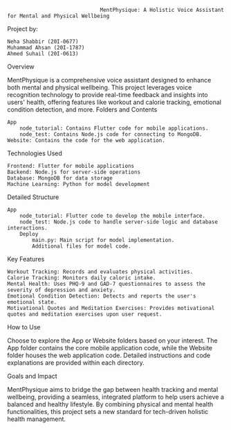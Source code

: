                                   MentPhysique: A Holistic Voice Assistant for Mental and Physical Wellbeing
Project by:

    Neha Shabbir (20I-0677)
    Muhammad Ahsan (20I-1787)
    Ahmed Suhail (20I-0613)

Overview

MentPhysique is a comprehensive voice assistant designed to enhance both mental and physical wellbeing. This project leverages voice recognition technology to provide real-time feedback and insights into users' health, offering features like workout and calorie tracking, emotional condition detection, and more.
Folders and Contents

    App
        node_tutorial: Contains Flutter code for mobile applications.
        node_test: Contains Node.js code for connecting to MongoDB.
    Website: Contains the code for the web application.

Technologies Used

    Frontend: Flutter for mobile applications
    Backend: Node.js for server-side operations
    Database: MongoDB for data storage
    Machine Learning: Python for model development

Detailed Structure

    App
        node_tutorial: Flutter code to develop the mobile interface.
        node_test: Node.js code to handle server-side logic and database interactions.
        Deploy
            main.py: Main script for model implementation.
            Additional files for model code.

Key Features

    Workout Tracking: Records and evaluates physical activities.
    Calorie Tracking: Monitors daily caloric intake.
    Mental Health: Uses PHQ-9 and GAD-7 questionnaires to assess the severity of depression and anxiety.
    Emotional Condition Detection: Detects and reports the user's emotional state.
    Motivational Quotes and Meditation Exercises: Provides motivational quotes and meditation exercises upon user request.

How to Use

Choose to explore the App or Website folders based on your interest. The App folder contains the core mobile application code, while the Website folder houses the web application code. Detailed instructions and code explanations are provided within each directory.

Goals and Impact

MentPhysique aims to bridge the gap between health tracking and mental wellbeing, providing a seamless, integrated platform to help users achieve a balanced and healthy lifestyle. By combining physical and mental health functionalities, this project sets a new standard for tech-driven holistic health management.
